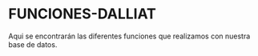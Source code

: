 # FUNCIONES-DALLIAT
Aqui se encontrarán las diferentes funciones que realizamos con nuestra base de datos.
